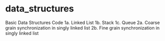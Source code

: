 # data_structures
Basic Data Structures Code
1a. Linked List
1b. Stack
1c. Queue
2a. Coarse grain synchronization in singly linked list
2b. Fine grain synchronization in singly linked list

